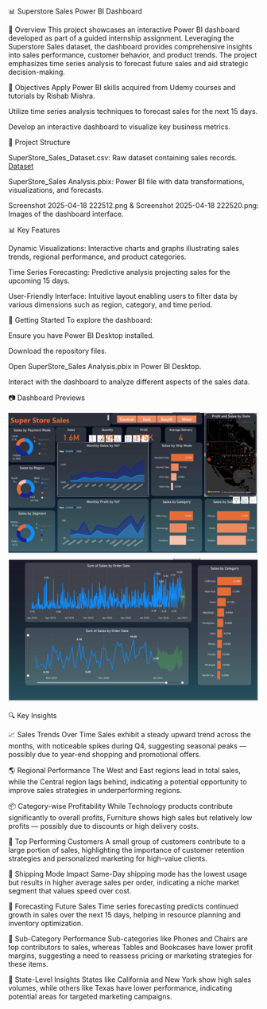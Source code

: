 

📊 Superstore Sales Power BI Dashboard

🧠 Overview
This project showcases an interactive Power BI dashboard developed as part of a guided internship assignment. Leveraging the Superstore Sales dataset, the dashboard provides comprehensive insights into sales performance, customer behavior, and product trends. The project emphasizes time series analysis to forecast future sales and aid strategic decision-making.​

🎯 Objectives
Apply Power BI skills acquired from Udemy courses and tutorials by Rishab Mishra.

Utilize time series analysis techniques to forecast sales for the next 15 days.

Develop an interactive dashboard to visualize key business metrics.​

📁 Project Structure

SuperStore_Sales_Dataset.csv: Raw dataset containing sales records. [Dataset](https://github.com/Akhileshwar-2509/Internship-Day8/blob/main/SuperStore_Sales_Dataset.csv)

SuperStore_Sales Analysis.pbix: Power BI file with data transformations, visualizations, and forecasts.

Screenshot 2025-04-18 222512.png & Screenshot 2025-04-18 222520.png: Images of the dashboard interface.​

📊 Key Features

Dynamic Visualizations: Interactive charts and graphs illustrating sales trends, regional performance, and product categories.

Time Series Forecasting: Predictive analysis projecting sales for the upcoming 15 days.

User-Friendly Interface: Intuitive layout enabling users to filter data by various dimensions such as region, category, and time period.​

🚀 Getting Started
To explore the dashboard:

Ensure you have Power BI Desktop installed.

Download the repository files.

Open SuperStore_Sales Analysis.pbix in Power BI Desktop.

Interact with the dashboard to analyze different aspects of the sales data.​

📷 Dashboard Previews

![](https://github.com/Akhileshwar-2509/Internship-Day8/blob/main/Screenshot%202025-04-18%20222512.png)
![](https://github.com/Akhileshwar-2509/Internship-Day8/blob/main/Screenshot%202025-04-18%20222520.png)


🔍 Key Insights

📈 Sales Trends Over Time
Sales exhibit a steady upward trend across the months, with noticeable spikes during Q4, suggesting seasonal peaks — possibly due to year-end shopping and promotional offers.

🌎 Regional Performance
The West and East regions lead in total sales, while the Central region lags behind, indicating a potential opportunity to improve sales strategies in underperforming regions.

📦 Category-wise Profitability
While Technology products contribute significantly to overall profits, Furniture shows high sales but relatively low profits — possibly due to discounts or high delivery costs.

👥 Top Performing Customers
A small group of customers contribute to a large portion of sales, highlighting the importance of customer retention strategies and personalized marketing for high-value clients.

🚚 Shipping Mode Impact
Same-Day shipping mode has the lowest usage but results in higher average sales per order, indicating a niche market segment that values speed over cost.

📅 Forecasting Future Sales
Time series forecasting predicts continued growth in sales over the next 15 days, helping in resource planning and inventory optimization.

🛒 Sub-Category Performance
Sub-categories like Phones and Chairs are top contributors to sales, whereas Tables and Bookcases have lower profit margins, suggesting a need to reassess pricing or marketing strategies for these items.

📍 State-Level Insights
States like California and New York show high sales volumes, while others like Texas have lower performance, indicating potential areas for targeted marketing campaigns.